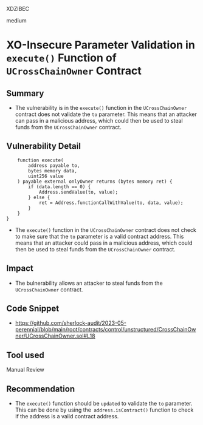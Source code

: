 XDZIBEC

medium

# XO-Insecure Parameter Validation in `execute()` Function of `UCrossChainOwner` Contract

## Summary
- The vulnerability is in the `execute()` function in the `UCrossChainOwner` contract does not validate the `to` parameter. This means that an attacker can pass in a malicious address, which could then be used to steal funds from the `UCrossChainOwner` contract.
## Vulnerability Detail
```solidity
    function execute(
        address payable to,
        bytes memory data,
        uint256 value
    ) payable external onlyOwner returns (bytes memory ret) {
        if (data.length == 0) {
            Address.sendValue(to, value);
        } else {
            ret = Address.functionCallWithValue(to, data, value);
        }
    }
}
```
- The `execute()` function in the `UCrossChainOwner` contract does not check to make sure that the `to` parameter is a valid contract address. This means that an attacker could pass in a malicious address, which could then be used to steal funds from the `UCrossChainOwner` contract.
## Impact
- The bulnerability allows an attacker to steal funds from the` UCrossChainOwner` contract.
## Code Snippet
- https://github.com/sherlock-audit/2023-05-perennial/blob/main/root/contracts/control/unstructured/CrossChainOwner/UCrossChainOwner.sol#L18
## Tool used

Manual Review

## Recommendation
-  The `execute()` function should be `updated` to validate the `to` parameter. This can be done by using the` address.isContract()` function to check if the address is a valid contract address.